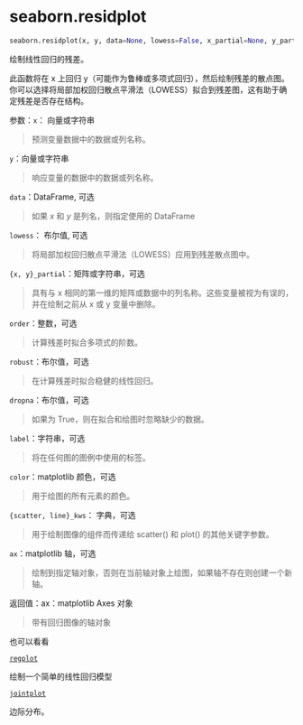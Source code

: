 # seaborn.residplot

```py
seaborn.residplot(x, y, data=None, lowess=False, x_partial=None, y_partial=None, order=1, robust=False, dropna=True, label=None, color=None, scatter_kws=None, line_kws=None, ax=None)
```

绘制线性回归的残差。

此函数将在 x 上回归 y（可能作为鲁棒或多项式回归），然后绘制残差的散点图。 你可以选择将局部加权回归散点平滑法（LOWESS）拟合到残差图，这有助于确定残差是否存在结构。

参数：`x`： 向量或字符串

> 预测变量数据中的数据或列名称。

`y`：向量或字符串

> 响应变量的数据中的数据或列名称。

`data`：DataFrame, 可选

> 如果 *x* 和 *y* 是列名，则指定使用的 DataFrame

`lowess`： 布尔值, 可选

> 将局部加权回归散点平滑法（LOWESS）应用到残差散点图中。

`{x, y}_partial`：矩阵或字符串，可选

> 具有与 x 相同的第一维的矩阵或数据中的列名称。这些变量被视为有误的，并在绘制之前从 x 或 y 变量中删除。

`order`：整数，可选

> 计算残差时拟合多项式的阶数。

`robust`：布尔值，可选

> 在计算残差时拟合稳健的线性回归。

`dropna`：布尔值，可选

> 如果为 True，则在拟合和绘图时忽略缺少的数据。

`label`：字符串，可选

> 将在任何图的图例中使用的标签。

`color`：matplotlib 颜色，可选

> 用于绘图的所有元素的颜色。

`{scatter, line}_kws`： 字典，可选

> 用于绘制图像的组件而传递给 scatter() 和 plot() 的其他关键字参数。

`ax`：matplotlib 轴，可选

> 绘制到指定轴对象，否则在当前轴对象上绘图，如果轴不存在则创建一个新轴。


返回值：ax：matplotlib Axes 对象

> 带有回归图像的轴对象



也可以看看

[`regplot`](http://seaborn.pydata.org/generated/seaborn.regplot.html#seaborn.regplot)



绘制一个简单的线性回归模型

[`jointplot`](http://seaborn.pydata.org/generated/seaborn.jointplot.html#seaborn.jointplot)

边际分布。